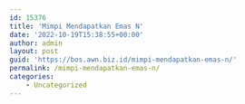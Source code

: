 ```yaml
---
id: 15376
title: 'Mimpi Mendapatkan Emas N'
date: '2022-10-19T15:38:55+00:00'
author: admin
layout: post
guid: 'https://bos.awn.biz.id/mimpi-mendapatkan-emas-n/'
permalink: /mimpi-mendapatkan-emas-n/
categories:
    - Uncategorized
---
```



